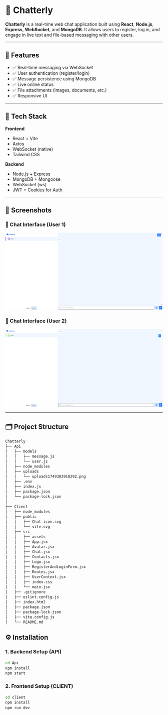 # 💬 Chatterly

**Chatterly** is a real-time web chat application built using **React**, **Node.js**, **Express**, **WebSocket**, and **MongoDB**. It allows users to register, log in, and engage in live text and file-based messaging with other users.

---

## 🚀 Features

- ✅ Real-time messaging via WebSocket
- ✅ User authentication (register/login)
- ✅ Message persistence using MongoDB
- ✅ Live online status
- ✅ File attachments (images, documents, etc.)
- ✅ Responsive UI

---

## 🔧 Tech Stack

**Frontend**  
- React + Vite  
- Axios  
- WebSocket (native) 
- Tailwind CSS 

**Backend**  
- Node.js + Express  
- MongoDB + Mongoose  
- WebSocket (ws)  
- JWT + Cookies for Auth
---


## 📸 Screenshots

### 💬 Chat Interface (User 1)
![Chatterly - User 1](./Client/public/Screenshot%202025-06-08%20232616.png)

### 💬 Chat Interface (User 2)
![Chatterly - User 2](./Client/public/Screenshot%202025-06-08%20232628.png)

---

## 🗂️ Project Structure
```
Chatterly
├── Api
│   ├── models
│   │   ├── message.js
│   │   └── user.js
│   ├── node_modules
│   ├── uploads
│   │   └── uploads1749303918292.png
│   ├── .env
│   ├── index.js
│   ├── package.json
│   └── package-lock.json
│
├── Client
│   ├── node_modules
│   ├── public
│   │   ├── Chat icon.svg
│   │   └── vite.svg
│   ├── src
│   │   ├── assets
│   │   ├── App.jsx
│   │   ├── Avatar.jsx
│   │   ├── Chat.jsx
│   │   ├── Contacts.jsx
│   │   ├── Logo.jsx
│   │   ├── RegisterAndLoginForm.jsx
│   │   ├── Routes.jsx
│   │   ├── UserContext.jsx
│   │   ├── index.css
│   │   └── main.jsx
│   ├── .gitignore
│   ├── eslint.config.js
│   ├── index.html
│   ├── package.json
│   ├── package-lock.json
│   ├── vite.config.js
│   └── README.md

```
## ⚙️ Installation

### 1. Backend Setup (API)

```bash
cd Api
npm install
npm start
```
### 2. Frontend Setup (CLIENT)

```bash
cd client
npm install
npm run dev